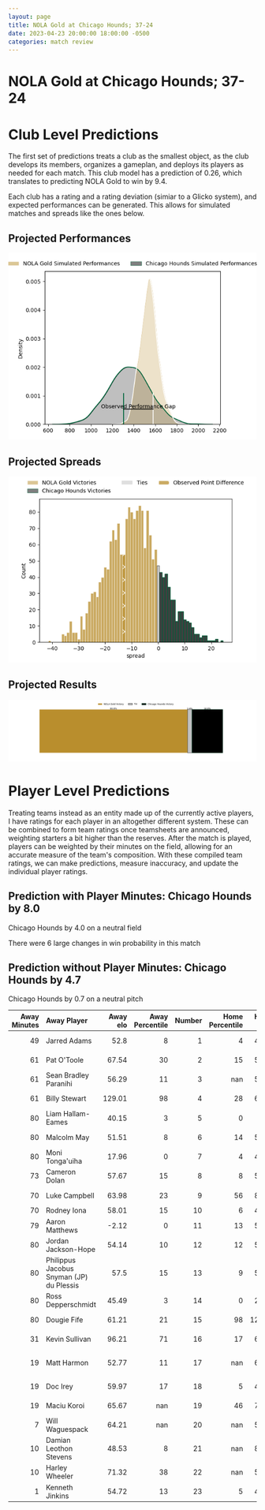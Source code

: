 ```yaml
---  
layout: page  
title: NOLA Gold at Chicago Hounds; 37-24  
date: 2023-04-23 20:00:00 18:00:00 -0500  
categories: match review  
---
```

# NOLA Gold at Chicago Hounds; 37-24

# Club Level Predictions


The first set of predictions treats a club as the smallest object, as the club develops its members, organizes a gameplan, and deploys its players as needed for each match. This club model has a prediction of 0.26, which translates to predicting NOLA Gold to win by 9.4.

Each club has a rating and a rating deviation (simiar to a Glicko system), and expected performances can be generated. This allows for simulated matches and spreads like the ones below.
## Projected Performances


![Projected Performances](plots/performances_2023-04-23-ChicagoHounds-NOLAGold.png)
## Projected Spreads


![Projected Spreads](plots/spreads_2023-04-23-ChicagoHounds-NOLAGold.png)
## Projected Results


![Projected Results](plots/resultbar_2023-04-23-ChicagoHounds-NOLAGold.png)
# Player Level Predictions


Treating teams instead as an entity made up of the currently active players, I have ratings for each player in an altogether different system. These can be combined to form team ratings once teamsheets are announced, weighting starters a bit higher than the reserves. After the match is played, players can be weighted by their minutes on the field, allowing for an accurate measure of the team's composition. With these compiled team ratings, we can make predictions, measure inaccuracy, and update the individual player ratings.
## Prediction with Player Minutes: Chicago Hounds by 8.0


Chicago Hounds by 4.0 on a neutral field

There were 6 large changes in win probability in this match
## Prediction without Player Minutes: Chicago Hounds by 4.7


Chicago Hounds by 0.7 on a neutral pitch



|   Away Minutes | Away Player                              |   Away elo |   Away Percentile |   Number |   Home Percentile |   Home elo | Home Player         |   Home Minutes |
|---------------:|:-----------------------------------------|-----------:|------------------:|---------:|------------------:|-----------:|:--------------------|---------------:|
|             49 | Jarred Adams                             |      52.8  |                 8 |        1 |                 4 |      46.32 | George Thornton     |             40 |
|             61 | Pat O'Toole                              |      67.54 |                30 |        2 |                15 |      57.87 | Mason Koch          |             72 |
|             61 | Sean Bradley Paranihi                    |      56.29 |                11 |        3 |               nan |      51.06 | Mika Felix          |             38 |
|             61 | Billy Stewart                            |     129.01 |                98 |        4 |                28 |      66.49 | Cam Dodson          |             80 |
|             80 | Liam Hallam-Eames                        |      40.15 |                 3 |        5 |                 0 |       5.88 | Mike Matarazzo      |             38 |
|             80 | Malcolm May                              |      51.51 |                 8 |        6 |                14 |      56.37 | Dacoda Worth        |             51 |
|             80 | Moni Tonga'uiha                          |      17.96 |                 0 |        7 |                 4 |      45.14 | Maclean Jones       |             80 |
|             73 | Cameron Dolan                            |      57.67 |                15 |        8 |                 8 |      50.69 | Luke White          |             80 |
|             70 | Luke Campbell                            |      63.98 |                23 |        9 |                56 |      80.16 | Michael Baska       |             40 |
|             70 | Rodney Iona                              |      58.01 |                15 |       10 |                 6 |      49.96 | Luke Carty          |             80 |
|             79 | Aaron Matthews                           |      -2.12 |                 0 |       11 |                13 |      54.32 | Julian Dominguez    |             80 |
|             80 | Jordan Jackson-Hope                      |      54.14 |                10 |       12 |                12 |      55.62 | Bill Meakes         |             80 |
|             80 | Philippus Jacobus Snyman (JP) du Plessis |      57.5  |                15 |       13 |                 9 |      51.11 | Bryce Campbell      |             51 |
|             80 | Ross Depperschmidt                       |      45.49 |                 3 |       14 |                 0 |      27.38 | Mark O'Keeffe       |             80 |
|             80 | Dougie Fife                              |      61.21 |                21 |       15 |                98 |     127.77 | Chris Mattina       |             61 |
|             31 | Kevin Sullivan                           |      96.21 |                71 |       16 |                17 |      61.28 | LaRome White        |             40 |
|             19 | Matt Harmon                              |      52.77 |                11 |       17 |               nan |      68.83 | Fred Fatumanu Apulu |              8 |
|             19 | Doc Irey                                 |      59.97 |                17 |       18 |                 5 |      47.71 | Charles Abel        |             42 |
|             19 | Maciu Koroi                              |      65.67 |               nan |       19 |                46 |      75.47 | John Cullen         |             42 |
|              7 | Will Waguespack                          |      64.21 |               nan |       20 |               nan |      54.36 | Nkombua Justice     |             29 |
|             10 | Damian Leothon Stevens                   |      48.53 |                 8 |       21 |               nan |      82.68 | Sidney Shoop        |             40 |
|             10 | Harley Wheeler                           |      71.32 |                38 |       22 |               nan |      54.48 | Matai Leuta         |             29 |
|              1 | Kenneth Jinkins                          |      54.72 |                13 |       23 |                 5 |      42.28 | Jean-Pierre Eloff   |             19 |

